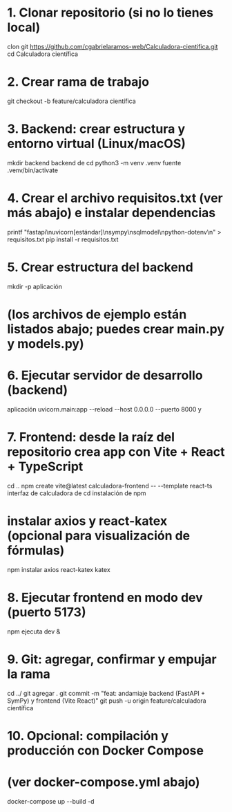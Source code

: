 # 1. Clonar repositorio (si no lo tienes local)
clon git https://github.com/cgabrielaramos-web/Calculadora-cientifica.git
cd Calculadora científica

# 2. Crear rama de trabajo
git checkout -b feature/calculadora científica

# 3. Backend: crear estructura y entorno virtual (Linux/macOS)
mkdir backend
backend de cd
python3 -m venv .venv
fuente .venv/bin/activate

# 4. Crear el archivo requisitos.txt (ver más abajo) e instalar dependencias
printf "fastapi\nuvicorn[estándar]\nsympy\nsqlmodel\npython-dotenv\n" > requisitos.txt
pip install -r requisitos.txt

# 5. Crear estructura del backend
mkdir -p aplicación
# (los archivos de ejemplo están listados abajo; puedes crear main.py y models.py)
# 6. Ejecutar servidor de desarrollo (backend)
aplicación uvicorn.main:app --reload --host 0.0.0.0 --puerto 8000 y

# 7. Frontend: desde la raíz del repositorio crea app con Vite + React + TypeScript
cd ..
npm create vite@latest calculadora-frontend -- --template react-ts
interfaz de calculadora de cd
instalación de npm
# instalar axios y react-katex (opcional para visualización de fórmulas)
npm instalar axios react-katex katex

# 8. Ejecutar frontend en modo dev (puerto 5173)
npm ejecuta dev &

# 9. Git: agregar, confirmar y empujar la rama
cd ../
git agregar .
git commit -m "feat: andamiaje backend (FastAPI + SymPy) y frontend (Vite React)"
git push -u origin feature/calculadora científica

# 10. Opcional: compilación y producción con Docker Compose
# (ver docker-compose.yml abajo)
docker-compose up --build -d
